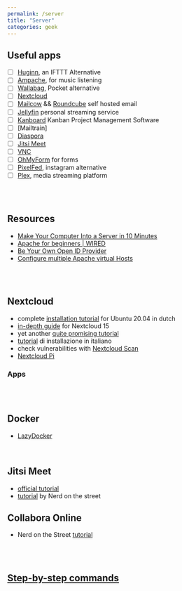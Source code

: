 ```yaml
---
permalink: /server
title: "Server"
categories: geek
---
```


## Useful apps


- [ ] [Huginn](https://github.com/huginn/huginn), an IFTTT Alternative
- [ ] [Ampache](http://ampache.org/), for music listening
- [ ] [Wallabag](https://hub.docker.com/r/wallabag/wallabag), Pocket alternative
- [ ] <a href="https://nextcloud.com" rel="noopener noreferrer" target="_blank">Nextcloud</a>
- [ ] [Mailcow](https://mailcow.email/) && [Roundcube](https://roundcube.net/) self hosted email
- [ ] [Jellyfin](https://jellyfin.org/) personal streaming service
- [ ] [Kanboard](https://kanboard.org/) Kanban Project Management Software
- [ ] [Mailtrain]
- [ ] [Diaspora](https://wiki.diasporafoundation.org/Installation/Ubuntu/Xenial)
- [ ] [Jitsi Meet](https://github.com/jitsi/docker-jitsi-meet)
- [ ] [VNC](https://tigervnc.org/)
- [ ] [OhMyForm](https://ohmyform.com/docs/install/) for forms
- [ ] [PixelFed](https://pixelfed.org/), instagram alternative
- [ ] [Plex](https://www.plex.tv), media streaming platform

<br />
<br />

## Resources

- [Make Your Computer Into a Server in 10 Minutes](https://www.instructables.com/id/Make-Your-Computer-Into-A-Server-in-10-Minutes-fr/)
- [Apache for beginners | WIRED](https://www.wired.com/2010/02/Apache_for_Beginners/)
- [Be Your Own Open ID Provider](https://www.wired.com/2010/02/Be_Your_Own_OpenID_Provider/)
- [Configure multiple Apache virtual Hosts](https://www.ostechnix.com/configure-apache-virtual-hosts-ubuntu-part-1/)

<br />
<br />


## Nextcloud
- complete [installation tutorial](https://youtu.be/QB_FEWJ9BB4) for Ubuntu 20.04 in dutch
- [in-depth guide](https://youtu.be/QXfsi0pwgYw) for Nextcloud 15
- yet another [quite promising tutorial](https://youtu.be/wd6NvOFERJc)
- [tutorial](https://youtu.be/Ik7KZHw0OOg) di installazione in italiano
- check vulnerabilities with [Nextcloud Scan](https://scan.nextcloud.com)
- [Nextcloud Pi](https://ownyourbits.com/nextcloudpi/)

### Apps

<br />
<br />

## Docker

- [LazyDocker](https://github.com/jesseduffield/lazydocker/blob/master/README.md)

<br />

## Jitsi Meet

- [official tutorial](https://youtu.be/QXfsi0pwgYw)
- [tutorial](https://youtu.be/IQRwtUamHQU) by Nerd on the street

## Collabora Online

- Nerd on the Street [tutorial](https://youtu.be/48WrX_Lf1nA)

<br />
<br />

## [Step-by-step commands](/server-setup)
